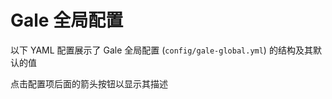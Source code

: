 <script setup>
import galeGlobalConfig_1_21_4 from './data/gale-global-1-21-4';
import galeGlobalConfig_1_21_1 from './data/gale-global-1-21-1';
import ConfigGroup from '../../../../.vitepress/theme/components/config/ConfigGroup.vue'
const data = {
    '1.21.4': galeGlobalConfig_1_21_4,
    '1.21.1': galeGlobalConfig_1_21_1
}
</script>

# Gale 全局配置
以下 YAML 配置展示了 Gale 全局配置 (`config/gale-global.yml`) 的结构及其默认的值

点击配置项后面的箭头按钮以显示其描述

<ConfigGroup :data />
